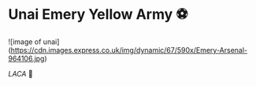 # **Unai Emery Yellow Army** :soccer:
![image of unai] (https://cdn.images.express.co.uk/img/dynamic/67/590x/Emery-Arsenal-964106.jpg)

_LACA_ :trumpet:
